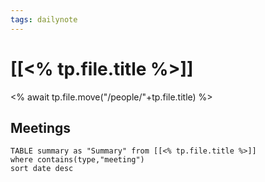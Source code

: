 ```yaml
---
tags: dailynote
---
```

# [[<% tp.file.title %>]]
<% await tp.file.move("/people/"+tp.file.title) %>

## Meetings

```dataview
TABLE summary as "Summary" from [[<% tp.file.title %>]]
where contains(type,"meeting")
sort date desc
```